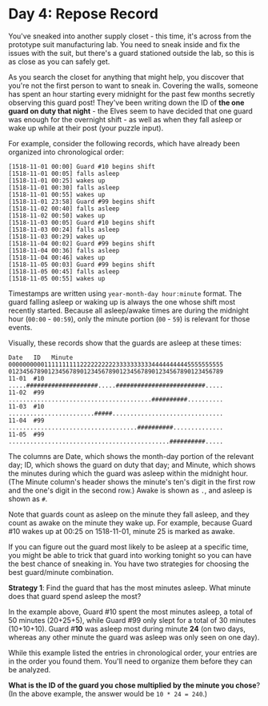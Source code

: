 # Day 4: Repose Record
You've sneaked into another supply closet - this time, it's across from the prototype suit manufacturing lab. You need 
to sneak inside and fix the issues with the suit, but there's a guard stationed outside the lab, so this is as close as 
you can safely get.

As you search the closet for anything that might help, you discover that you're not the first person to want to sneak 
in. Covering the walls, someone has spent an hour starting every midnight for the past few months secretly observing 
this guard post! They've been writing down the ID of **the one guard on duty that night** - the Elves seem to have 
decided that one guard was enough for the overnight shift - as well as when they fall asleep or wake up while at their 
post (your puzzle input).

For example, consider the following records, which have already been organized into chronological order:
```
[1518-11-01 00:00] Guard #10 begins shift
[1518-11-01 00:05] falls asleep
[1518-11-01 00:25] wakes up
[1518-11-01 00:30] falls asleep
[1518-11-01 00:55] wakes up
[1518-11-01 23:58] Guard #99 begins shift
[1518-11-02 00:40] falls asleep
[1518-11-02 00:50] wakes up
[1518-11-03 00:05] Guard #10 begins shift
[1518-11-03 00:24] falls asleep
[1518-11-03 00:29] wakes up
[1518-11-04 00:02] Guard #99 begins shift
[1518-11-04 00:36] falls asleep
[1518-11-04 00:46] wakes up
[1518-11-05 00:03] Guard #99 begins shift
[1518-11-05 00:45] falls asleep
[1518-11-05 00:55] wakes up
```
Timestamps are written using `year-month-day hour:minute` format. The guard falling asleep or waking up is always the 
one whose shift most recently started. Because all asleep/awake times are during the midnight hour (`00:00` - `00:59`), 
only the minute portion (`00` - `59`) is relevant for those events.

Visually, these records show that the guards are asleep at these times:
```
Date   ID   Minute
000000000011111111112222222222333333333344444444445555555555
012345678901234567890123456789012345678901234567890123456789
11-01  #10  .....####################.....#########################.....
11-02  #99  ........................................##########..........
11-03  #10  ........................#####...............................
11-04  #99  ....................................##########..............
11-05  #99  .............................................##########.....
```
The columns are Date, which shows the month-day portion of the relevant day; ID, which shows the guard on duty that day; 
and Minute, which shows the minutes during which the guard was asleep within the midnight hour. (The Minute column's 
header shows the minute's ten's digit in the first row and the one's digit in the second row.) Awake is shown as `.`, 
and asleep is shown as `#`.

Note that guards count as asleep on the minute they fall asleep, and they count as awake on the minute they wake up. 
For example, because Guard #10 wakes up at 00:25 on 1518-11-01, minute 25 is marked as awake.

If you can figure out the guard most likely to be asleep at a specific time, you might be able to trick that guard into 
working tonight so you can have the best chance of sneaking in. You have two strategies for choosing the best 
guard/minute combination.

**Strategy 1**: Find the guard that has the most minutes asleep. What minute does that guard spend asleep the most?

In the example above, Guard #10 spent the most minutes asleep, a total of 50 minutes (20+25+5), while Guard #99 only 
slept for a total of 30 minutes (10+10+10). Guard #**10** was asleep most during minute **24** (on two days, whereas 
any other minute the guard was asleep was only seen on one day).

While this example listed the entries in chronological order, your entries are in the order you found them. You'll need 
to organize them before they can be analyzed.

**What is the ID of the guard you chose multiplied by the minute you chose**? (In the above example, the answer would be 
`10 * 24 = 240`.)
